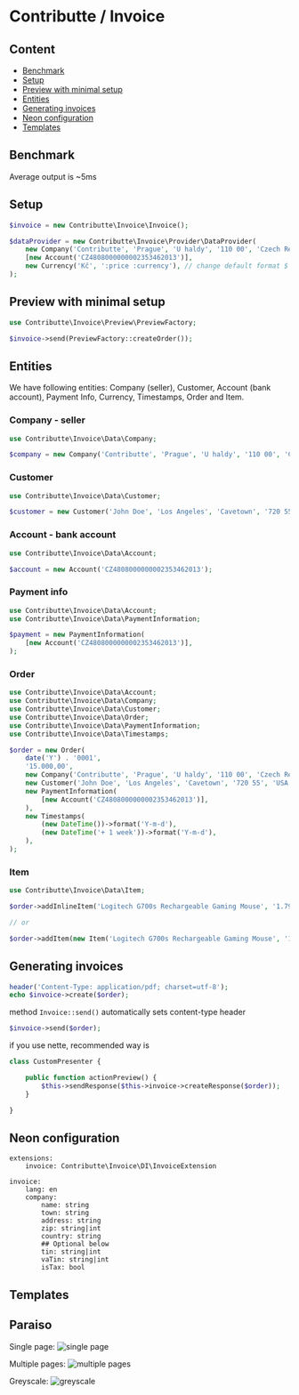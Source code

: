 # Contributte / Invoice

## Content

- [Benchmark](#benchmark)
- [Setup](#setup)
- [Preview with minimal setup](#preview-with-minimal-setup)
- [Entities](#entities)
- [Generating invoices](#generating-invoices)
- [Neon configuration](#neon-configuration)
- [Templates](#templates)

## Benchmark

Average output is ~5ms

## Setup

```php
$invoice = new Contributte\Invoice\Invoice();

$dataProvider = new Contributte\Invoice\Provider\DataProvider(
    new Company('Contributte', 'Prague', 'U haldy', '110 00', 'Czech Republic', 'CZ08304431', '08304431'),
    [new Account('CZ4808000000002353462013')],
    new Currency('Kč', ':price :currency'), // change default format $ 1000 to 1000 Kč
);
```

## Preview with minimal setup

```php
use Contributte\Invoice\Preview\PreviewFactory;

$invoice->send(PreviewFactory::createOrder());
```

## Entities

We have following entities: Company (seller), Customer, Account (bank account), Payment Info, Currency, Timestamps, Order and Item.

### Company - seller

```php
use Contributte\Invoice\Data\Company;

$company = new Company('Contributte', 'Prague', 'U haldy', '110 00', 'Czech Republic', 'CZ08304431', '08304431');
```

### Customer

```php
use Contributte\Invoice\Data\Customer;

$customer = new Customer('John Doe', 'Los Angeles', 'Cavetown', '720 55', 'USA', 'CZ08304431', '08304431');
```

### Account - bank account

```php
use Contributte\Invoice\Data\Account;

$account = new Account('CZ4808000000002353462013');
```

### Payment info

```php
use Contributte\Invoice\Data\Account;
use Contributte\Invoice\Data\PaymentInformation;

$payment = new PaymentInformation(
    [new Account('CZ4808000000002353462013')],
);
```

### Order

```php
use Contributte\Invoice\Data\Account;
use Contributte\Invoice\Data\Company;
use Contributte\Invoice\Data\Customer;
use Contributte\Invoice\Data\Order;
use Contributte\Invoice\Data\PaymentInformation;
use Contributte\Invoice\Data\Timestamps;

$order = new Order(
    date('Y') . '0001',
    '15.000,00',
    new Company('Contributte', 'Prague', 'U haldy', '110 00', 'Czech Republic', 'CZ08304431', '08304431'),
    new Customer('John Doe', 'Los Angeles', 'Cavetown', '720 55', 'USA', 'CZ08304431', '08304431'),
    new PaymentInformation(
        [new Account('CZ4808000000002353462013')],
    ),
    new Timestamps(
        (new DateTime())->format('Y-m-d'),
        (new DateTime('+ 1 week'))->format('Y-m-d'),
    ),
);
```

### Item

```php
use Contributte\Invoice\Data\Item;

$order->addInlineItem('Logitech G700s Rechargeable Gaming Mouse', '1.790,00', 4, '7.160,00');

// or

$order->addItem(new Item('Logitech G700s Rechargeable Gaming Mouse', '1.790,00', 4, '7.160,00'));
```

## Generating invoices

```php
header('Content-Type: application/pdf; charset=utf-8');
echo $invoice->create($order);
```

method `Invoice::send()` automatically sets content-type header

```php
$invoice->send($order);
```

if you use nette, recommended way is

```php
class CustomPresenter {

	public function actionPreview() {
		$this->sendResponse($this->invoice->createResponse($order));
	}

}
```

## Neon configuration

```neon
extensions:
	invoice: Contributte\Invoice\DI\InvoiceExtension

invoice:
	lang: en
	company:
		name: string
		town: string
		address: string
		zip: string|int
		country: string
		## Optional below
		tin: string|int
		vaTin: string|int
		isTax: bool
```

## Templates

## Paraiso
Single page:
![single page](/img/paraiso.png?raw=true)

Multiple pages:
![multiple pages](/img/paraiso-paginator.png?raw=true)

Greyscale:
![greyscale](/img/paraiso-greyscale.png?raw=true)
